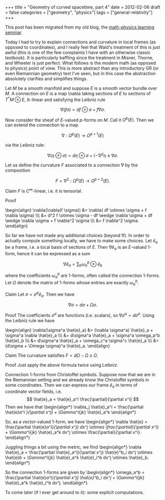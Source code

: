 +++
title = "Geometry of curved spacetime, part 4"
date = 2012-02-06
draft = false
categories = ["geometry", "physics"]
tags = ["general-relativity"]
+++

This post has been migrated from my old blog, the [math-physics learning seminar](https://mathphysseminar.blogspot.com/).


Today I had to try to explain connections and curvature in local frames (as opposed to coordinates), and I really feel that Wald's treatment of this is just awful (this is one of the few complaints I have with an otherwise classic textbook). It is particularly baffling since the treatment in Misner, Thorne, and Wheeler is just perfect. What follows is the modern math (as opposed to physics) point of view. This is more abstract than any introductory GR (or even Riemannian geometry) text I've seen, but in this case the abstraction absolutely clarifies and simplifies things.


Let $M$ be a smooth manifold and suppose $E$ is a smooth vector bundle over $M$. A connection on $E$ is a map \nabla taking sections of $E$ to sections of $T^\ast M \otimes E$, $\mathbb{R}$-linear and satisfying the Leibniz rule

$$ \nabla(f\sigma) = df \otimes \sigma + f \nabla \sigma. $$


Now consider the sheaf of $E$-valued $p$-forms on $M$. Call it $\Omega^p(E)$. Then we can extend the connection to a map

$$ \nabla: \Omega^p(E) \to \Omega^{p+1}(E) $$

via the Leibniz rule:

$$ \nabla(\eta \otimes \sigma) = d\eta \otimes \sigma + (-1)^p \eta \wedge \nabla \sigma. $$

Let us define the curvature $F$ associated to a connection $\nabla$ by the composition

$$ F = \nabla^2: \Omega^p(E) \to \Omega^{p+2}(E). $$


Claim $F$ is $C^\infty$-linear, i.e. it is tensorial.


Proof

\\begin{align}
\nabla(\nabla(f \sigma)) &= \nabla( df \otimes \sigma + f \nabla \sigma) \\\\\\
&= d^2 f \otimes \sigma - df \wedge \nabla \sigma + df \wedge \nabla \sigma + f \nabla^2 \sigma \\\\\\
&= f \nabla^2 \sigma.
\\end{align}


So far we have not made any additional choices (beyond $\nabla$). In order to
actually compute something locally, we have to make some choices. Let
$\hat{e}_a$ be a frame, i.e. a local basis of sections of $E$. Then
$\nabla \hat{e}_a$ is an $E$-valued 1-form, hence it can be expressed as a sum

$$ \nabla \hat{e}_a = \sum_b \omega_a^b \otimes \hat{e}_b $$

where the coefficients $\omega_a^b$ are 1-forms, often called the connection
1-forms. Let $\Omega$ denote the matrix of 1-forms whose entries are exactly
$\omega_a^b$.


Claim Let $\sigma = \sigma^a \hat{e}_a$. Then we have

$$ \nabla \sigma = d\sigma + \Omega \sigma. $$


Proof The coefficients $\sigma^a$ are functions (i.e. scalars), so
$\nabla \sigma^a = d\sigma^a$. Using the Leibniz rule we have

\\begin{align}
\nabla(\sigma^a \hat{e}_a) &= (\nabla \sigma^a) \hat{e}_a + \sigma^a \nabla \hat{e}_a \\\\\\
&= d\sigma^a \hat{e}_a + \sigma^a \omega_a^b \hat{e}_b \\\\\\
&= d\sigma^a \hat{e}_a + \omega_c^a \sigma^c \hat{e}_a \\\\\\
&= (d\sigma + \Omega \sigma)^a \hat{e}_a.
\\end{align}


Claim The curvature satisfies $F = d\Omega - \Omega \wedge \Omega$.


Proof Just apply the above formula twice using Leibniz.


Connection 1-forms from Christoffel symbols. Suppose now that we are in the
Riemannian setting and we already know the Christoffel symbols in some
coordinates. Then we can express our frame $\hat{e}_a$ in terms of coordinate
vector fields, i.e.
$$ \hat{e}_a = \hat{e}_a^i \frac{\partial}{\partial x^i} $$
Then we have that
\\begin{align*}
\nabla_j \hat{e}_a^i = \frac{\partial \hat{e}_a^i }{\partial x^j} + \Gamma^i_{jk} \hat{e}_a^k
\\end{align*}

So, as a vector-valued 1-form, we have
\\begin{align*}
\nabla \hat{e} = \frac{\partial \hat{e}_a^i}{\partial x^j} dx^j \otimes \frac{\partial}{\partial x^i} + \Gamma^i_{jk} \hat{e}_a^k dx^j \otimes \frac{\partial}{\partial x^i}.
\\end{align*}

Juggling things a bit using the metric, we find
\\begin{align*}
\nabla \hat{e}_a = \frac{\partial \hat{e}_a^i}{\partial x^j} \hat{e}^b_i dx^j \otimes \hat{e}_b + \Gamma^i_{jk} \hat{e}_a^k \hat{e}_i^b dx^j \otimes \hat{e}_b.
\\end{align*}

So the connection 1-forms are given by
\\begin{align*}
\omega_a^b = \frac{\partial \hat{e}_a^i}{\partial x^j} \hat{e}^b_i dx^j + \Gamma^i_{jk} \hat{e}_a^k \hat{e}_i^b dx^j.
\\end{align*}


To come later (if I ever get around to it): some explicit computations.
